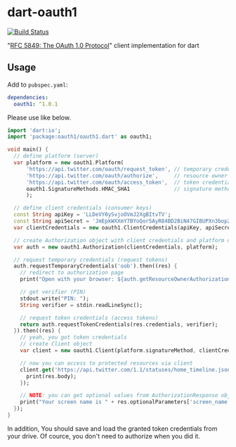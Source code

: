 dart-oauth1
===========

[![Build Status](https://travis-ci.org/nbspou/dart-oauth1.svg?branch=fork/nbspou)](https://travis-ci.org/nbspou/dart-oauth1)

"[RFC 5849: The OAuth 1.0 Protocol][rfc5849]" client implementation for dart

Usage
-----

Add to `pubspec.yaml`:

```yaml
dependencies:
  oauth1: ^1.0.1
```

Please use like below.

```dart
import 'dart:io';
import 'package:oauth1/oauth1.dart' as oauth1;

void main() {
  // define platform (server)
  var platform = new oauth1.Platform(
      'https://api.twitter.com/oauth/request_token', // temporary credentials request
      'https://api.twitter.com/oauth/authorize',     // resource owner authorization
      'https://api.twitter.com/oauth/access_token',  // token credentials request
      oauth1.SignatureMethods.HMAC_SHA1              // signature method
      );

  // define client credentials (consumer keys)
  const String apiKey = 'LLDeVY0ySvjoOVmJ2XgBItvTV';
  const String apiSecret = 'JmEpkWXXmY7BYoQor5AyR84BD2BiN47GIBUPXn3bopZqodJ0MV';
  var clientCredentials = new oauth1.ClientCredentials(apiKey, apiSecret);

  // create Authorization object with client credentials and platform definition
  var auth = new oauth1.Authorization(clientCredentials, platform);

  // request temporary credentials (request tokens)
  auth.requestTemporaryCredentials('oob').then((res) {
    // redirect to authorization page
    print("Open with your browser: ${auth.getResourceOwnerAuthorizationURI(res.credentials.token)}");

    // get verifier (PIN)
    stdout.write("PIN: ");
    String verifier = stdin.readLineSync();

    // request token credentials (access tokens)
    return auth.requestTokenCredentials(res.credentials, verifier);
  }).then((res) {
    // yeah, you got token credentials
    // create Client object
    var client = new oauth1.Client(platform.signatureMethod, clientCredentials, res.credentials);

    // now you can access to protected resources via client
    client.get('https://api.twitter.com/1.1/statuses/home_timeline.json?count=1').then((res) {
      print(res.body);
    });

    // NOTE: you can get optional values from AuthorizationResponse object
    print("Your screen name is " + res.optionalParameters['screen_name']);
  });
}

```

In addition, You should save and load the granted token credentials from your drive. Of cource, you don't need to authorize when you did it.

[rfc5849]: http://tools.ietf.org/html/rfc5849
